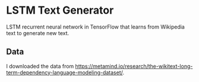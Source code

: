 # LSTM Text Generator
LSTM recurrent neural network in TensorFlow that learns from Wikipedia text to generate new text.

## Data
I downloaded the data from https://metamind.io/research/the-wikitext-long-term-dependency-language-modeling-dataset/.
